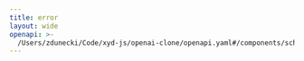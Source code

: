 ```yaml
---
title: error
layout: wide
openapi: >-
  /Users/zdunecki/Code/xyd-js/openai-clone/openapi.yaml#/components/schemas/ResponseErrorEvent
---
```


